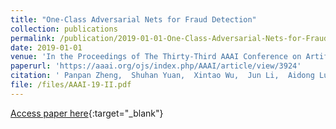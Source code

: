 ```yaml
---
title: "One-Class Adversarial Nets for Fraud Detection"
collection: publications
permalink: /publication/2019-01-01-One-Class-Adversarial-Nets-for-Fraud-Detection/
date: 2019-01-01
venue: 'In the Proceedings of The Thirty-Third AAAI Conference on Artificial Intelligence, AAAI 2019'
paperurl: 'https://aaai.org/ojs/index.php/AAAI/article/view/3924'
citation: ' Panpan Zheng,  Shuhan Yuan,  Xintao Wu,  Jun Li,  Aidong Lu. &quot;One-Class Adversarial Nets for Fraud Detection.&quot; In the Proceedings of The Thirty-Third AAAI Conference on Artificial Intelligence, AAAI, 2019.'
file: /files/AAAI-19-II.pdf
---
```

[Access paper here](https://aaai.org/ojs/index.php/AAAI/article/view/3924){:target="_blank"}
